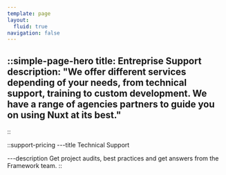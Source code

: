 ```yaml
---
template: page
layout:
  fluid: true
navigation: false
---
```


::simple-page-hero
title: Entreprise Support
description: "We offer different services depending of your needs, from technical support, training to custom development. We have a range of agencies partners to guide you on using Nuxt at its best."
---
::

::support-pricing
---title
Technical Support

---description
Get project audits, best practices and get answers from the Framework team.
::
